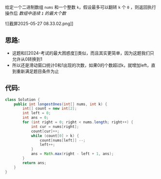 
给定一个二进制数组 `nums` 和一个整数 `k`，假设最多可以翻转 `k` 个 `0` ，则返回执行操作后 _数组中连续 `1` 的最大个数_

![[截屏2025-05-27 08.33.02.png]]

## 思路:

- 这题和[[2024-考试的最大困惑度]]类似，而且其实更简单，因为这题我们只允许从0转换到1
- 所以还是滑动窗口统计0和1出现的次数，如果0的个数超过k，就增加left，直到重新满足题目条件为止

## 代码:

```java
class Solution {
    public int longestOnes(int[] nums, int k) {
        int[] count = new int[2];
        int left = 0;
        int ans = 0;
        for (int right = 0; right < nums.length; right++) {
            int cur = nums[right];
            count[cur]++;
            while (count[0] > k) {
                count[nums[left]] --;
                left++;
            }
            ans = Math.max(right - left + 1, ans);
        }
        return ans;
    }
}
```

